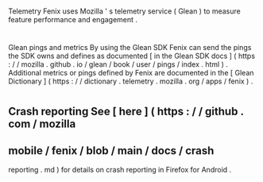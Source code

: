 #
Telemetry
Fenix
uses
Mozilla
'
s
telemetry
service
(
Glean
)
to
measure
feature
performance
and
engagement
.
#
#
Glean
pings
and
metrics
By
using
the
Glean
SDK
Fenix
can
send
the
pings
the
SDK
owns
and
defines
as
documented
[
in
the
Glean
SDK
docs
]
(
https
:
/
/
mozilla
.
github
.
io
/
glean
/
book
/
user
/
pings
/
index
.
html
)
.
Additional
metrics
or
pings
defined
by
Fenix
are
documented
in
the
[
Glean
Dictionary
]
(
https
:
/
/
dictionary
.
telemetry
.
mozilla
.
org
/
apps
/
fenix
)
.
#
#
Crash
reporting
See
[
here
]
(
https
:
/
/
github
.
com
/
mozilla
-
mobile
/
fenix
/
blob
/
main
/
docs
/
crash
-
reporting
.
md
)
for
details
on
crash
reporting
in
Firefox
for
Android
.
